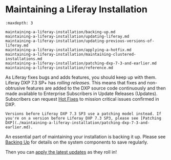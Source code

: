 # Maintaining a Liferay Installation

```{toctree}
:maxdepth: 3

maintaining-a-liferay-installation/backing-up.md
maintaining-a-liferay-installation/updating-liferay.md
maintaining-a-liferay-installation/updating-previous-versions-of-liferay.md
maintaining-a-liferay-installation/applying-a-hotfix.md
maintaining-a-liferay-installation/maintaining-clustered-installations.md
maintaining-a-liferay-installation/patching-dxp-7-3-and-earlier.md
maintaining-a-liferay-installation/reference.md
```

As Liferay fixes bugs and adds features, you should keep up with them. Liferay DXP 7.3 SP+ has *rolling releases*. This means that fixes and non-obtrusive features are added to the DXP source code continuously and then made available to Enterprise Subscribers in Update Releases (Updates). Subscribers can request [Hot Fixes](./maintaining-a-liferay-installation/applying-a-hotfix.md) to mission critical issues confirmed in DXP.

```{important}
Versions before Liferay DXP 7.3 SP3 use a patching model instead. If you're on a version before Liferay DXP 7.3 SP3, please see [Patching DXP](./maintaining-a-liferay-installation/patching-dxp-7-3-and-earlier.md).
```

An essential part of maintaining your installation is backing it up. Please see [Backing Up](./maintaining-a-liferay-installation/backing-up.md) for details on the system components to save regularly.

Then you can [apply the latest updates](./maintaining-a-liferay-installation/updating-liferay.md) as they roll in!